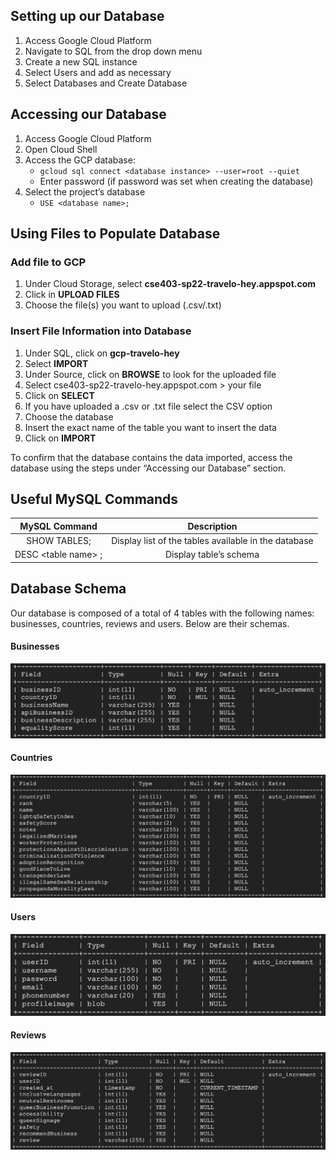 ## Setting up our Database
1. Access Google Cloud Platform
2. Navigate to SQL from the drop down menu
3. Create a new SQL instance
4. Select Users and add as necessary
5. Select Databases and Create Database

## Accessing our Database
1. Access Google Cloud Platform
2. Open Cloud Shell
3. Access the GCP database:
    - `gcloud sql connect <database instance> --user=root --quiet`
    - Enter password (if password was set when creating the database)
4. Select the project’s database 
    - `USE <database name>;`

## Using Files to Populate Database
### Add file to GCP
1. Under Cloud Storage, select **cse403-sp22-travelo-hey.appspot.com**
2. Click in **UPLOAD FILES**
3. Choose the file(s) you want to upload (.csv/.txt)

### Insert File Information into Database
1. Under SQL, click on **gcp-travelo-hey**
2. Select **IMPORT** 
3. Under Source, click on **BROWSE** to look for the uploaded file
4. Select cse403-sp22-travelo-hey.appspot.com > your file
5. Click on **SELECT**
6. If you have uploaded a .csv or .txt file select the CSV option
7. Choose the database 
8. Insert the exact name of the table you want to insert the data
9. Click on **IMPORT**

To confirm that the database contains the data imported, access the database using the steps under “Accessing our Database” section.

## Useful MySQL Commands
|**MySQL Command**    | **Description**                                     |
|:-------------------:|:---------------------------------------------------:|
|SHOW TABLES\;        |Display list of the tables available in the database |
|DESC \<table name\> \;  |Display table’s schema                               |

## Database Schema
Our database is composed of a total of 4 tables with the following names: businesses, countries, reviews and users. Below are their schemas.

#### Businesses
![Businesses](business.jpg)

#### Countries
![Countries](countries.jpg)

#### Users
![Users](user.jpg)

#### Reviews
![Reviews](review.jpg)

